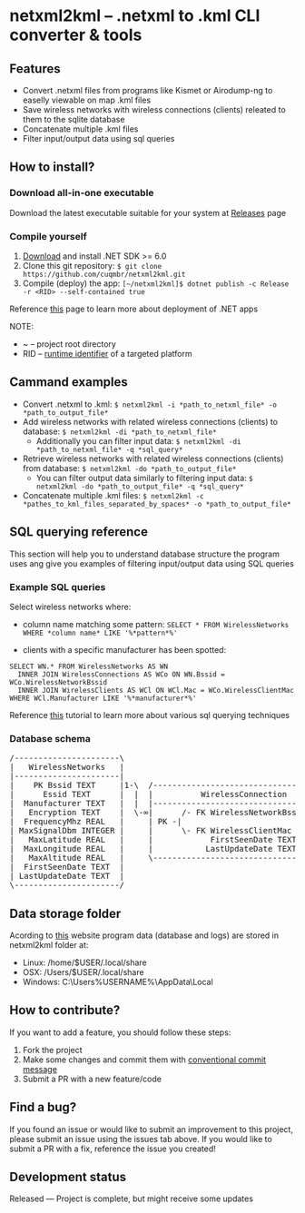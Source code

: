 # netxml2kml – .netxml to .kml CLI converter & tools

## Features
 
- Convert .netxml files from programs like Kismet or Airodump-ng to easelly viewable on map .kml files
- Save wireless networks with wireless connections (clients) releated to them to the sqlite database
- Concatenate multiple .kml files
- Filter input/output data using sql queries

<!--
## Project preview

<div style="display: flex;">
  <img src="http://drive.google.com/uc?export=view&id=1LsLWYtvKkqxeFwEhixMzFx8mZ6FT-iI6" alt="" width="618" height="300"  border="10" />
</div>                                                                                                                       
-->

## How to install?

### Download all-in-one executable

Download the latest executable suitable for your system at [Releases](https://github.com/cuqmbr/netxml2kml/releases) page

### Compile yourself

1. [Download](https://dotnet.microsoft.com/download) and install .NET SDK >= 6.0
2. Clone this git repository: `$ git clone https://github.com/cuqmbr/netxml2kml.git`
3. Compile (deploy) the app: `[~/netxml2kml]$ dotnet publish -c Release -r <RID> --self-contained true`

Reference [this](https://docs.microsoft.com/en-us/dotnet/core/deploying/) page to learn more about deployment of .NET apps

NOTE: 

- ~ – project root directory
- RID – [runtime identifier](https://docs.microsoft.com/en-us/dotnet/core/rid-catalog) of a targeted platform

<!--## How to tweak this project for your own uses?

-->

## Cammand examples

- Convert .netxml to .kml: `$ netxml2kml -i *path_to_netxml_file* -o *path_to_output_file*`
- Add wireless networks with related wireless connections (clients) to database: `$ netxml2kml -di *path_to_netxml_file*`
  - Additionally you can filter input data: `$ netxml2kml -di *path_to_netxml_file* -q *sql_query*`
- Retrieve wireless networks with related wireless connections (clients) from database: `$ netxml2kml -do *path_to_output_file*`
  - You can filter output data similarly to filtering input data: `$ netxml2kml -do *path_to_output_file* -q *sql_query*`
- Concatenate multiple .kml files: `$ netxml2kml -c *pathes_to_kml_files_separated_by_spaces* -o *path_to_output_file*`

## SQL querying reference

This section will help you to understand database structure the program uses ang give you examples of filtering input/output data using SQL queries

### Example SQL queries

Select wireless networks where:

- column name matching some pattern: `SELECT * FROM WirelessNetworks WHERE *column name* LIKE '%*pattern*%'`

- clients with a specific manufacturer has been spotted:
```
SELECT WN.* FROM WirelessNetworks AS WN
  INNER JOIN WirelessConnections AS WCo ON WN.Bssid = WCo.WirelessNetworkBssid
  INNER JOIN WirelessClients AS WCl ON WCl.Mac = WCo.WirelessClientMac
WHERE WCl.Manufacturer LIKE '%*manufacturer*%'
```

Reference [this](https://www.sqlitetutorial.net/) tutorial to learn more about various sql querying techniques

### Database schema

<pre>
/----------------------\                                                                         
|   WirelessNetworks   |                                                                         
|----------------------|                                                                         
|    PK Bssid TEXT     |1-\  /--------------------------------------\     /---------------------\
|      Essid TEXT      |  |  |          WirelessConnection          |     |   WirelessClients   |
|  Manufacturer TEXT   |  |  |--------------------------------------|     |---------------------|
|   Encryption TEXT    |  \-∞|      /- FK WirelessNetworkBssid TEXT |  /-1|     PK Mac TEXT     |
|  FrequencyMhz REAL   |     | PK -|                                |  |  |  Manufacturer TEXT  |
| MaxSignalDbm INTEGER |     |      \- FK WirelessClientMac TEXT    |∞-/  |  FirstSeenDate TEXT |
|   MaxLatitude REAL   |     |            FirstSeenDate TEXT        |     | LastUpdateDate TEXT |
|  MaxLongitude REAL   |     |           LastUpdateDate TEXT        |     \---------------------/
|   MaxAltitude REAL   |     \--------------------------------------/                            
|  FirstSeenDate TEXT  |                                                                         
| LastUpdateDate TEXT  |                                                                         
\----------------------/                                                                         
</pre>

## Data storage folder

Acording to [this](https://jimrich.sk/environment-specialfolder-on-windows-linux-and-os-x/) website program data (database and logs) are stored in netxml2kml folder at:

- Linux: /home/$USER/.local/share
- OSX: /Users/$USER/.local/share
- Windows: C:\Users\%USERNAME%\AppData\Local

## How to contribute?

If you want to add a feature, you should follow these steps:

1. Fork the project
2. Make some changes and commit them with [conventional commit message](https://www.freecodecamp.org/news/how-to-write-better-git-commit-messages/)
3. Submit a PR with a new feature/code

## Find a bug?

If you found an issue or would like to submit an improvement to this project, please submit an issue using the issues tab above. If you would like to submit a PR with a fix, reference the issue you created!

<!--
## Known issues (Work in progress)

- The route management page will not load if database contains a route with an empty departure/arrival city date
-->

## Development status

Released — Project is complete, but might receive some updates
